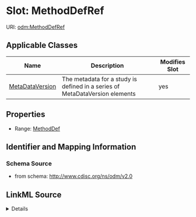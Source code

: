 # Slot: MethodDefRef

URI: [odm:MethodDefRef](http://www.cdisc.org/ns/odm/v2.0/MethodDefRef)



<!-- no inheritance hierarchy -->




## Applicable Classes

| Name | Description | Modifies Slot |
| --- | --- | --- |
[MetaDataVersion](MetaDataVersion.md) | The metadata for a study is defined in a series of MetaDataVersion elements |  yes  |







## Properties

* Range: [MethodDef](MethodDef.md)





## Identifier and Mapping Information







### Schema Source


* from schema: http://www.cdisc.org/ns/odm/v2.0




## LinkML Source

<details>
```yaml
name: MethodDefRef
from_schema: http://www.cdisc.org/ns/odm/v2.0
rank: 1000
identifier: false
alias: MethodDefRef
domain_of:
- MetaDataVersion
range: MethodDef

```
</details>